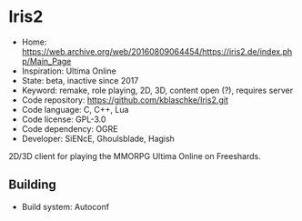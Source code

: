 # Iris2

- Home: https://web.archive.org/web/20160809064454/https://iris2.de/index.php/Main_Page
- Inspiration: Ultima Online
- State: beta, inactive since 2017
- Keyword: remake, role playing, 2D, 3D, content open (?), requires server
- Code repository: https://github.com/kblaschke/Iris2.git
- Code language: C, C++, Lua
- Code license: GPL-3.0
- Code dependency: OGRE
- Developer: SiENcE, Ghoulsblade, Hagish

2D/3D client for playing the MMORPG Ultima Online on Freeshards.

## Building

- Build system: Autoconf
